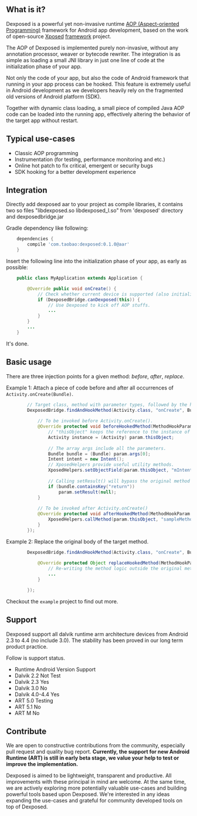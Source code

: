 What is it?
-----------
Dexposed is a powerful yet non-invasive runtime [AOP (Aspect-oriented Programming)](http://en.wikipedia.org/wiki/Aspect-oriented_programming) framework
for Android app development, based on the work of open-source [Xposed](https://github.com/rovo89/Xposed) [framework](https://github.com/rovo89/XposedBridge) project.

The AOP of Dexposed is implemented purely non-invasive, without any annotation processor,
weaver or bytecode rewriter. The integration is as simple as loading a small JNI library
in just one line of code at the initialization phase of your app.

Not only the code of your app, but also the code of Android framework that running in your
app process can be hooked. This feature is extremely useful in Android development as we
developers heavily rely on the fragmented old versions of Android platform (SDK).

Together with dynamic class loading, a small piece of compiled Java AOP code can be loaded
into the running app, effectively altering the behavior of the target app without restart.

Typical use-cases
-----------------
* Classic AOP programming
* Instrumentation (for testing, performance monitoring and etc.)
* Online hot patch to fix critical, emergent or security bugs
* SDK hooking for a better development experience

Integration
-----------
Directly add dexposed aar to your project as compile libraries, it contains two so files "libdexposed.so libdexposed_l.so" from 'dexposed' directory and dexposedbridge.jar 

Gradle dependency like following:

```groovy
	dependencies {
	    compile 'com.taobao:dexposed:0.1.0@aar'
	}
```

Insert the following line into the initialization phase of your app, as early as possible:

```java
    public class MyApplication extends Application {

        @Override public void onCreate() {        
            // Check whether current device is supported (also initialize Dexposed framework if not yet)
            if (DexposedBridge.canDexposed(this)) {
                // Use Dexposed to kick off AOP stuffs.
                ...
            }
        }
        ...
    }
```

It's done.

Basic usage
-----------

There are three injection points for a given method: *before*, *after*, *replace*.

Example 1: Attach a piece of code before and after all occurrences of `Activity.onCreate(Bundle)`.

```java
        // Target class, method with parameter types, followed by the hook callback (XC_MethodHook).
		DexposedBridge.findAndHookMethod(Activity.class, "onCreate", Bundle.class, new XC_MethodHook() {
        
            // To be invoked before Activity.onCreate().
			@Override protected void beforeHookedMethod(MethodHookParam param) throws Throwable {
				// "thisObject" keeps the reference to the instance of target class.
				Activity instance = (Activity) param.thisObject;
        
				// The array args include all the parameters.
				Bundle bundle = (Bundle) param.args[0];
				Intent intent = new Intent();
				// XposedHelpers provide useful utility methods.
				XposedHelpers.setObjectField(param.thisObject, "mIntent", intent);
		
				// Calling setResult() will bypass the original method body use the result as method return value directly.
				if (bundle.containsKey("return"))
					param.setResult(null);
			}
					
			// To be invoked after Activity.onCreate()
			@Override protected void afterHookedMethod(MethodHookParam param) throws Throwable {
		        XposedHelpers.callMethod(param.thisObject, "sampleMethod", 2);
			}
		});
```

Example 2: Replace the original body of the target method.

```java
		DexposedBridge.findAndHookMethod(Activity.class, "onCreate", Bundle.class, new XC_MethodReplacement() {
		
			@Override protected Object replaceHookedMethod(MethodHookParam param) throws Throwable {
				// Re-writing the method logic outside the original method context is a bit tricky but still viable.
				...
			}

		});
```

Checkout the `example` project to find out more.

Support
----------
Dexposed support all dalvik runtime arm architecture devices from Android 2.3 to 4.4 (no include 3.0). The stability has been proved in our long term product practice.

Follow is support status.

* Runtime   Android Version  Support
* Dalvik    2.2              Not Test 
* Dalvik    2.3              Yes      
* Dalvik    3.0              No       
* Dalvik    4.0-4.4          Yes      
* ART       5.0              Testing  
* ART       5.1              No       
* ART       M                No       

Contribute
----------
We are open to constructive contributions from the community, especially pull request
and quality bug report. **Currently, the support for new Android Runtime (ART) is still
in early beta stage, we value your help to test or improve the implementation.**

Dexposed is aimed to be lightweight, transparent and productive. All improvements with
these principal in mind are welcome. At the same time, we are actively exploring more
potentially valuable use-cases and building powerful tools based upon Dexposed. We're
interested in any ideas expanding the use-cases and grateful for community developed
tools on top of Dexposed.
